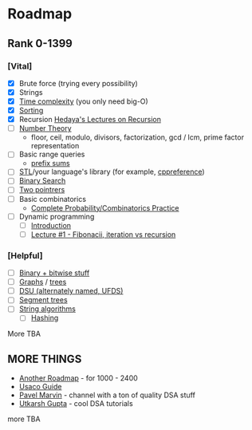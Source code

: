 # Roadmap

## Rank 0-1399

### [Vital]

- [X] Brute force (trying every possibility)
- [X] Strings
- [X] [Time complexity](https://www.hackerearth.com/practice/basic-programming/complexity-analysis/time-and-space-complexity/tutorial/)
(you only need big-O)
- [X] [Sorting](https://www.topcoder.com/thrive/articles/Sorting)
- [X] Recursion [Hedaya's Lectures on Recursion](https://www.youtube.com/playlist?list=PLBkwGJXcrCATvPBkCUoJzURlO3MIeHZji)
- [ ] [Number Theory](https://www.youtube.com/watch?v=KOzByAdxVZ8)
  - floor, ceil, modulo, divisors, factorization, gcd / lcm, prime factor representation
- [ ] Basic range queries
  - [prefix sums](https://usaco.guide/silver/prefix-sums)
- [ ] [STL](https://www.youtube.com/watch?v=PZogbfU4X5E)/your language's library
(for example, [cppreference](https://cppreference.com))
- [ ] [Binary Search](https://www.youtube.com/watch?v=GU7DpgHINWQ)
- [ ] [Two pointrers](https://algodaily.com/lessons/using-the-two-pointer-technique)
- [ ] Basic combinatorics
  - [Complete Probability/Combinatorics Practice](https://www.youtube.com/watch?v=le2enQgQ7Ws)
- [ ] Dynamic programming
  - [ ] [Introduction](https://www.youtube.com/watch?v=nqowUJzG-iM)
  - [ ] [Lecture #1 - Fibonacii, iteration vs recursion](https://www.youtube.com/watch?v=YBSt1jYwVfU)

### [Helpful]

- [ ] [Binary + bitwise stuff](https://www.youtube.com/watch?v=1um-WUyjess)
- [ ] [Graphs](https://cp-algorithms.com/index.html#graphs) / [trees](https://www.youtube.com/watch?v=mw2J6lvZZJ4)
- [ ] [DSU (alternately named, UFDS)](https://cp-algorithms.com/data_structures/disjoint_set_union.html)
- [ ] [Segment trees](https://www.youtube.com/watch?v=_Xaz3QPbQYg)
- [ ] [String algorithms](https://cp-algorithms.com/index.html#string-processing)
  - [ ] [Hashing](https://cp-algorithms.com/string/string-hashing.html)

More TBA

## MORE THINGS

- [Another Roadmap](https://codeforces.com/blog/entry/66909) - for 1000 - 2400
- [Usaco Guide](https://usaco.guide/)
- [Pavel Marvin](https://www.youtube.com/c/pavelmavrin/videos) - channel with a ton of quality DSA stuff
- [Utkarsh Gupta](https://www.youtube.com/channel/UCGS5ZzcSAymQbWZvNoKOFhQ/videos) - cool DSA tutorials

more TBA
